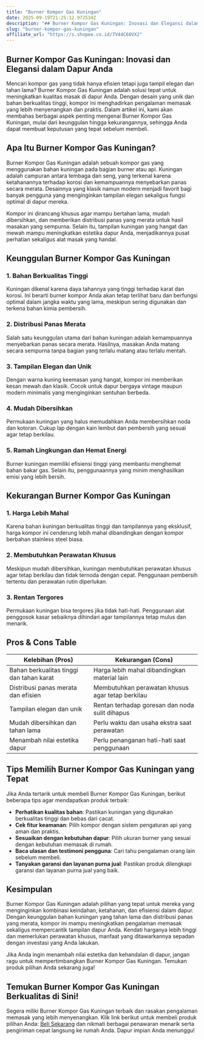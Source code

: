 ```yaml
---
title: "Burner Kompor Gas Kuningan"
date: 2025-09-19T21:25:12.972534Z
description: "## Burner Kompor Gas Kuningan: Inovasi dan Elegansi dalam Dapur Anda..."
slug: "burner-kompor-gas-kuningan"
affiliate_url: "https://s.shopee.co.id/7V44C68VX2"
---
```

## Burner Kompor Gas Kuningan: Inovasi dan Elegansi dalam Dapur Anda

Mencari kompor gas yang tidak hanya efisien tetapi juga tampil elegan dan tahan lama? Burner Kompor Gas Kuningan adalah solusi tepat untuk meningkatkan kualitas masak di dapur Anda. Dengan desain yang unik dan bahan berkualitas tinggi, kompor ini menghadirkan pengalaman memasak yang lebih menyenangkan dan praktis. Dalam artikel ini, kami akan membahas berbagai aspek penting mengenai Burner Kompor Gas Kuningan, mulai dari keunggulan hingga kekurangannya, sehingga Anda dapat membuat keputusan yang tepat sebelum membeli.

## Apa Itu Burner Kompor Gas Kuningan?

Burner Kompor Gas Kuningan adalah sebuah kompor gas yang menggunakan bahan kuningan pada bagian burner atau api. Kuningan adalah campuran antara tembaga dan seng, yang terkenal karena ketahanannya terhadap korosi dan kemampuannya menyebarkan panas secara merata. Desainnya yang klasik namun modern menjadi favorit bagi banyak pengguna yang menginginkan tampilan elegan sekaligus fungsi optimal di dapur mereka.

Kompor ini dirancang khusus agar mampu bertahan lama, mudah dibersihkan, dan memberikan distribusi panas yang merata untuk hasil masakan yang sempurna. Selain itu, tampilan kuningan yang hangat dan mewah mampu meningkatkan estetika dapur Anda, menjadikannya pusat perhatian sekaligus alat masak yang handal.

## Keunggulan Burner Kompor Gas Kuningan

### 1. Bahan Berkualitas Tinggi

Kuningan dikenal karena daya tahannya yang tinggi terhadap karat dan korosi. Ini berarti burner kompor Anda akan tetap terlihat baru dan berfungsi optimal dalam jangka waktu yang lama, meskipun sering digunakan dan terkena bahan kimia pembersih.

### 2. Distribusi Panas Merata

Salah satu keunggulan utama dari bahan kuningan adalah kemampuannya menyebarkan panas secara merata. Hasilnya, masakan Anda matang secara sempurna tanpa bagian yang terlalu matang atau terlalu mentah.

### 3. Tampilan Elegan dan Unik

Dengan warna kuning keemasan yang hangat, kompor ini memberikan kesan mewah dan klasik. Cocok untuk dapur bergaya vintage maupun modern minimalis yang menginginkan sentuhan berbeda.

### 4. Mudah Dibersihkan

Permukaan kuningan yang halus memudahkan Anda membersihkan noda dan kotoran. Cukup lap dengan kain lembut dan pembersih yang sesuai agar tetap berkilau.

### 5. Ramah Lingkungan dan Hemat Energi

Burner kuningan memiliki efisiensi tinggi yang membantu menghemat bahan bakar gas. Selain itu, penggunaannya yang minim menghasilkan emisi yang lebih bersih.

## Kekurangan Burner Kompor Gas Kuningan

### 1. Harga Lebih Mahal

Karena bahan kuningan berkualitas tinggi dan tampilannya yang eksklusif, harga kompor ini cenderung lebih mahal dibandingkan dengan kompor berbahan stainless steel biasa.

### 2. Membutuhkan Perawatan Khusus

Meskipun mudah dibersihkan, kuningan membutuhkan perawatan khusus agar tetap berkilau dan tidak ternoda dengan cepat. Penggunaan pembersih tertentu dan perawatan rutin diperlukan.

### 3. Rentan Tergores

Permukaan kuningan bisa tergores jika tidak hati-hati. Penggunaan alat penggosok kasar sebaiknya dihindari agar tampilannya tetap mulus dan menarik.

## Pros & Cons Table

| Kelebihan (Pros)                                        | Kekurangan (Cons)                                   |
|-----------------------------------------------------------|-----------------------------------------------------|
| Bahan berkualitas tinggi dan tahan karat                | Harga lebih mahal dibandingkan material lain      |
| Distribusi panas merata dan efisien                       | Membutuhkan perawatan khusus agar tetap berkilau |
| Tampilan elegan dan unik                                | Rentan terhadap goresan dan noda sulit dihapus    |
| Mudah dibersihkan dan tahan lama                        | Perlu waktu dan usaha ekstra saat perawatan     |
| Menambah nilai estetika dapur                            | Perlu penanganan hati-hati saat penggunaan      |

## Tips Memilih Burner Kompor Gas Kuningan yang Tepat

Jika Anda tertarik untuk membeli Burner Kompor Gas Kuningan, berikut beberapa tips agar mendapatkan produk terbaik:

- **Perhatikan kualitas bahan**: Pastikan kuningan yang digunakan berkualitas tinggi dan bebas dari cacat.
- **Cek fitur keamanan**: Pilih kompor dengan sistem pengaturan api yang aman dan praktis.
- **Sesuaikan dengan kebutuhan dapur**: Pilih ukuran burner yang sesuai dengan kebutuhan memasak di rumah.
- **Baca ulasan dan testimoni pengguna**: Cari tahu pengalaman orang lain sebelum membeli.
- **Tanyakan garansi dan layanan purna jual**: Pastikan produk dilengkapi garansi dan layanan purna jual yang baik.

## Kesimpulan

Burner Kompor Gas Kuningan adalah pilihan yang tepat untuk mereka yang menginginkan kombinasi keindahan, ketahanan, dan efisiensi dalam dapur. Dengan keunggulan bahan kuningan yang tahan lama dan distribusi panas yang merata, kompor ini mampu meningkatkan pengalaman memasak sekaligus mempercantik tampilan dapur Anda. Kendati harganya lebih tinggi dan memerlukan perawatan khusus, manfaat yang ditawarkannya sepadan dengan investasi yang Anda lakukan.

Jika Anda ingin menambah nilai estetika dan kehandalan di dapur, jangan ragu untuk mempertimbangkan Burner Kompor Gas Kuningan. Temukan produk pilihan Anda sekarang juga!

## Temukan Burner Kompor Gas Kuningan Berkualitas di Sini!

Segera miliki Burner Kompor Gas Kuningan terbaik dan rasakan pengalaman memasak yang lebih menyenangkan. Klik link berikut untuk membeli produk pilihan Anda: [Beli Sekarang](https://s.shopee.co.id/7V44C68VX2) dan nikmati berbagai penawaran menarik serta pengiriman cepat langsung ke rumah Anda. Dapur impian Anda menunggu!